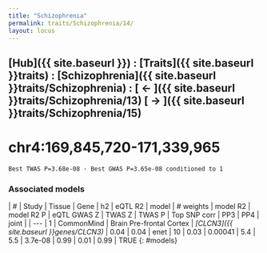 ```yaml
---
title: "Schizophrenia"
permalink: traits/Schizophrenia/14/ 
layout: locus
---
```


## [Hub]({{ site.baseurl }}) : [Traits]({{ site.baseurl }}traits) : [Schizophrenia]({{ site.baseurl }}traits/Schizophrenia) :  [ ← ]({{ site.baseurl }}traits/Schizophrenia/13)  [ → ]({{ site.baseurl }}traits/Schizophrenia/15)

# chr4:169,845,720-171,339,965

`Best TWAS P=3.68e-08 · Best GWAS P=3.65e-08 conditioned to 1`

<script>
Plotly.d3.csv("../14.cond.csv", function(data){ processData(data) } );
</script><div id="graph"></div>

### Associated models

| # | Study | Tissue | Gene | h2 | eQTL R2 | model | # weights | model R2 | model R2 P | eQTL GWAS Z | TWAS Z | TWAS P | Top SNP corr | PP3 | PP4 | joint |
| --- |
1 | CommonMind | Brain Pre-frontal Cortex | *[CLCN3]({{ site.baseurl }}genes/CLCN3)* | 0.04 | 0.04 | enet | 10 | 0.03 | 0.00041 | 5.4 | 5.5 | 3.7e-08 | 0.99 | 0.01 | 0.99 | TRUE
{: #models}

